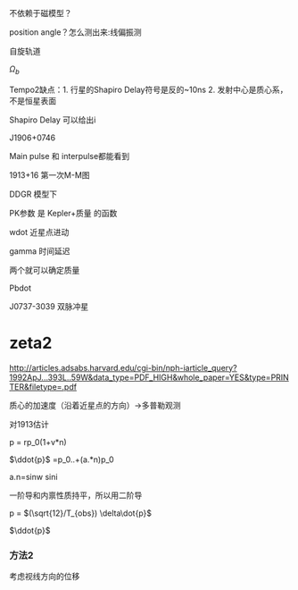 不依赖于磁模型？

position angle？怎么测出来:线偏振测

自旋轨道

$\Omega_b$



Tempo2缺点：1. 行星的Shapiro Delay符号是反的~10ns 2. 发射中心是质心系，不是恒星表面 



Shapiro Delay 可以给出i



J1906+0746

Main pulse 和 interpulse都能看到





1913+16 第一次M-M图 

DDGR 模型下

PK参数 是 Kepler+质量 的函数

wdot 近星点进动

gamma 时间延迟

两个就可以确定质量

Pbdot



J0737-3039 双脉冲星







# zeta2

http://articles.adsabs.harvard.edu/cgi-bin/nph-iarticle_query?1992ApJ...393L..59W&data_type=PDF_HIGH&whole_paper=YES&type=PRINTER&filetype=.pdf

质心的加速度（沿着近星点的方向）$\rightarrow$多普勒观测

对1913估计

p = rp_0(1+v*n)

$\ddot{p}$ =p_0..+(a.*n)p_0

a.n=sinw sini

一阶导和内禀性质持平，所以用二阶导

p = $(\sqrt{12}/T_{obs}) \delta\dot{p}$

$\ddot{p}$ 

### 方法2

考虑视线方向的位移